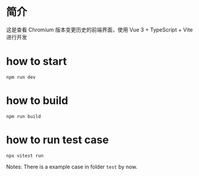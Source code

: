 # 简介

这是查看 Chromium 版本变更历史的前端界面，使用 Vue 3 + TypeScript + Vite 进行开发

# how to start 

```
npm run dev
```

# how to build

```
npm run build
```

# how to run test case

```
npx vitest run
```

Notes: There is a example case in folder `test` by now.